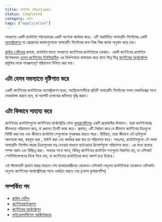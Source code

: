 ```yaml
---
title: রানটাইম (Runtime)
status: Completed
category: ধারণা
tags: ["application"]
---
```


সাধারণত  একটি রানটাইম সফ্টওয়্যারের একটি অংশকে কার্যকর করে।
এটি অন্তর্নিহিত অপারেটিং সিস্টেমের একটি [অ্যাবস্ট্রাকশন](/bn/abstraction/) যা প্রোগ্রামের কমান্ডগুলোকে অপারেটিং সিস্টেমের জন্য নিজ নিজ কাজে অনুবাদ করে দেয়।

[ক্লাউড নেটিভের](/cloud-native-apps/) প্রসঙ্গে, _রানটাইম_ বলতে সাধারণত কন্টেইনার রানটাইমকে বোঝায়। 
একটি কন্টেইনার রানটাইম বিশেষভাবে [ওপেন কন্টেইনার ইনিশিয়েটিভ](https://opencontainers.org/)  এর  নির্দেশনাকে  বাস্তবায়ন করে যাতে ভিন্ন ভিন্ন   [কন্টেইনার অর্কেস্ট্রেশন](/bn/container-orchestration/) প্রযুক্তির মাঝে সামঞ্জস্যপূর্ণ পরিচালনা নিশ্চিত করা যায়। 

## এটা যেসব সমস্যাতে দৃষ্টিপাত করে

একটি কন্টেইনার রানটাইমের অ্যাবস্ট্রাকশন ছাড়া, অ্যাপ্লিকেশনটিকে প্রতিটি অপারেটিং সিস্টেমের সমস্ত মেকানিক্সের সাথে মোকাবিলা করতে হবে, যা অ্যাপটি চালানোর জটিলতা বৃদ্ধি করবে।

## এটা কিভাবে সাহায্য করে

কন্টেইনার রানটাইমগুলো কন্টেইনার অর্কেস্ট্রেটর যেমন [কুবারনেটিসের](/bn/kubernetes) একটি প্রয়োজনীয় উপাদান।
তারা কন্টেইনারের জীবনচক্র পরিচালনা করে, যা প্রধানত তিনটি কাজ করে।
প্রথমত, এটি নির্ধারণ করে যে কীভাবে কন্টেইনার চিত্রগুলো নির্দিষ্ট করা যায় এবং কীভাবে রানটাইম সেগুলোকে পুনরুদ্ধার করতে পারে।
দ্বিতীয়ত, তারা কীভাবে এই ছবিগুলো আনপ্যাক করা, স্তরযুক্ত করা , মাউন্ট করা এবং কার্যকর করা যায় তা পরিচালনা করে।
অতঃপর, রানটাইমগুলো এই সমস্ত অপারেটিং সিস্টেম-স্তরের ক্রিয়াগুলোর যত্ন নেওয়ার মাধ্যমে হার্ডওয়্যার রিসোর্সগুলো পরিচালনা করে।
এর মধ্যে রয়েছে সম্পদ বরাদ্দ এবং বিচ্ছিন্ন করা। 
সময়ের সাথে সাথে, বিভিন্ন কন্টেইনার রানটাইম পণ্যগুলো বিকশিত হয়, 
যা  ওসিআই স্পেসিফিকেশনের দিকে নিয়ে যায়, যা কন্টেইনার রানটাইমের জন্য আদর্শ হয়ে উঠেছে।

এই স্ট্যান্ডার্ডটি প্রবর্তন করার মাধ্যমে  শেষ ব্যবহারকারীদের যেকোনও ওসিআই-অনুগত রানটাইমকে যেকোনও ওসিআই-অনুগত কন্টেইনার অর্কেস্ট্রেটরের সাথে একত্রিত করতে দেয় (যেমন কুবারনেটিস) 

## সম্পর্কিত পদ

- [ক্লাউড নেটিভ](https://glossary.cncf.io/bn/cloud-native-apps/)
- [কন্টেইনারাইজেশন](https://glossary.cncf.io/bn/containerization/)
- [কন্টেইনার অর্কেস্ট্রেশন](https://glossary.cncf.io/bn/container-orchestration/)
- [মাইক্রোসার্ভিসেস আর্কিটেকচার](https://glossary.cncf.io/bn/microservices-architecture/)
